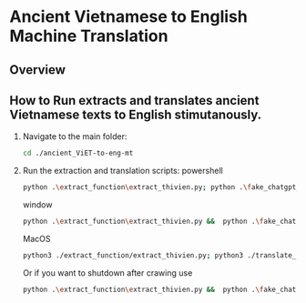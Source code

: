 # Ancient Vietnamese to English Machine Translation
## Overview

## How to Run extracts and translates ancient Vietnamese texts to English stimutanously.
1. Navigate to the main folder:
    ```sh
    cd ./ancient_ViET-to-eng-mt
    ```
2. Run the extraction and translation scripts:
    powershell
    ```sh
    python .\extract_function\extract_thivien.py; python .\fake_chatgpt_api\extract_gpt4o.py
    ```
    window
    ```sh
    python .\extract_function\extract_thivien.py &&  python .\fake_chatgpt_api\extract_gpt4o.py
    ```
    MacOS
    ```sh
    python3 ./extract_function/extract_thivien.py; python3 ./translate_mordenVNESE_English/translate.py
    ```
    
    Or if you want to shutdown after crawing use
    ```sh
    python .\extract_function\extract_thivien.py &&  python .\fake_chatgpt_api\extract_gpt4o && shutdown -s -t 0
    ```
    
